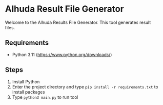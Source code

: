 # Alhuda Result File Generator
Welcome to the Alhuda Results File Generator. This tool generates result files.

## Requirements
- Python 3.11 (https://www.python.org/downloads/)

## Steps
1. Install Python
2. Enter the project directory and type `pip install -r requirements.txt` to install packages
3. Type `python3 main.py` to run tool
